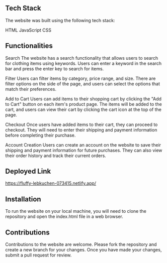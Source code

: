 ## Tech Stack
The website was built using the following tech stack:

HTML
JavaScript
CSS

## Functionalities
Search
The website has a search functionality that allows users to search for clothing items using keywords. Users can enter a keyword in the search bar and press the enter key to search for items.

Filter
Users can filter items by category, price range, and size. There are filter options on the side of the page, and users can select the options that match their preferences.

Add to Cart
Users can add items to their shopping cart by clicking the "Add to Cart" button on each item's product page. The items will be added to the cart, and users can view their cart by clicking the cart icon at the top of the page.

Checkout
Once users have added items to their cart, they can proceed to checkout. They will need to enter their shipping and payment information before completing their purchase.

Account Creation
Users can create an account on the website to save their shipping and payment information for future purchases. They can also view their order history and track their current orders.

## Deployed Link
https://fluffy-lebkuchen-073415.netlify.app/

## Installation
To run the website on your local machine, you will need to clone the repository and open the index.html file in a web browser.

## Contributions
Contributions to the website are welcome. Please fork the repository and create a new branch for your changes. Once you have made your changes, submit a pull request for review.